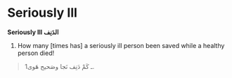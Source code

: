 Seriously Ill
=============

**Seriously Ill الدَنِف**

1. How many [times has] a seriously ill person been saved while a
healthy person died!

> 1ـ كَمْ دَنِف نَجا وصَحيح هَوى.


